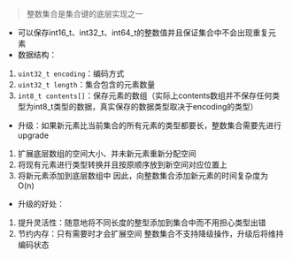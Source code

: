 > 整数集合是集合键的底层实现之一
* 可以保存int16_t、int32_t、int64_t的整数值并且保证集合中不会出现重复元素
* 数据结构：
1. `uint32_t encoding`：编码方式
2. `uint32_t length`：集合包含的元素数量
3. `int8_t contents[]`：保存元素的数组（实际上contents数组并不保存任何类型为int8_t类型的数据，真实保存的数据类型取决于encoding的类型）
* 升级：如果新元素比当前集合的所有元素的类型都要长，整数集合需要先进行upgrade
1. 扩展底层数组的空间大小、并未新元素重新分配空间
2. 将现有元素进行类型转换并且按原顺序放到新空间对应位置上
3. 将新元素添加到底层数组中
因此，向整数集合添加新元素的时间复杂度为O(n)  
* 升级的好处：
1. 提升灵活性：随意地将不同长度的整型添加到集合中而不用担心类型出错
2. 节约内存：只有需要时才会扩展空间
整数集合不支持降级操作，升级后将维持编码状态